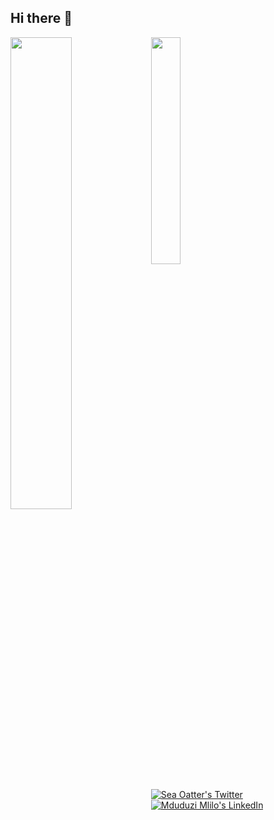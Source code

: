 ## Hi there 👋

<!--

**Here are some ideas to get you started:**

🙋‍♀️ A short introduction - what is your organization all about?
🌈 Contribution guidelines - how can the community get involved?
👩‍💻 Useful resources - where can the community find your docs? Is there anything else the community should know?
🍿 Fun facts - what does your team eat for breakfast?
🧙 Remember, you can do mighty things with the power of [Markdown](https://docs.github.com/github/writing-on-github/getting-started-with-writing-and-formatting-on-github/basic-writing-and-formatting-syntax)
-->
<img align="left" width="44%" src="https://github-readme-stats.vercel.app/api?org=PyMath-Projects&show_icons=true&theme=radical&username=MduduziMlilo&include_all_commits=true&count_private"/>
  
<img width="30.5%" src="https://github-readme-stats.vercel.app/api/top-langs/?org=PyMath-Projects&layout=compact&username=MduduziMlilo&include_all_commits=true&count_private"/> 
</div> 

<p align="left">
  <a href="http://twitter.com/SeaOatter">
    <img src="https://img.shields.io/badge/Twitter-1DA1F2?style=for-the-badge&logo=twitter&color=plum" alt="Sea Oatter's Twitter"/>
  </a>
  
  <a href="https://linkedin.com/in/mduduzimlilo/">
    <img src="https://img.shields.io/badge/LinkedIn-0077B5?style=for-the-badge&logo=linkedin&color=plum&logoColor=blue" alt="Mduduzi Mlilo's LinkedIn"/>
  </a>
